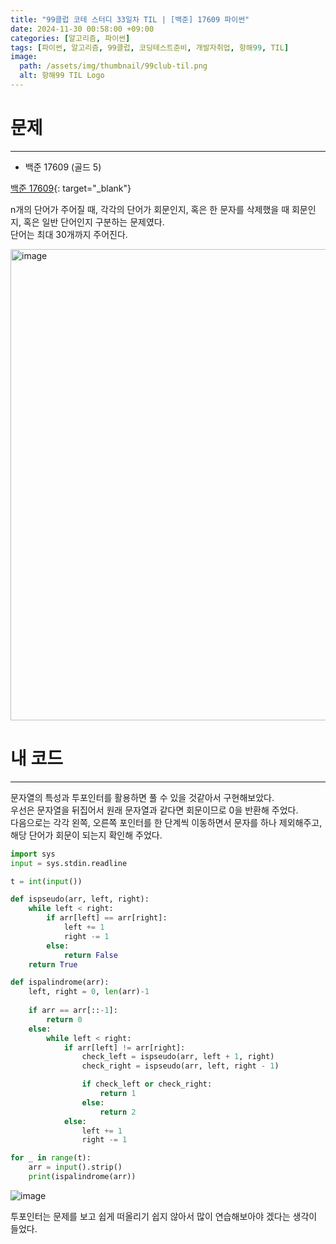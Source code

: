 ```yaml
---
title: "99클럽 코테 스터디 33일차 TIL | [백준] 17609 파이썬"
date: 2024-11-30 00:58:00 +09:00
categories: [알고리즘, 파이썬]
tags: [파이썬, 알고리즘, 99클럽, 코딩테스트준비, 개발자취업, 항해99, TIL]
image:
  path: /assets/img/thumbnail/99club-til.png
  alt: 항해99 TIL Logo
---
```

# 문제
---
- 백준 17609 (골드 5)

[백준 17609](https://www.acmicpc.net/problem/17609){: target="_blank"}

n개의 단어가 주어질 때, 각각의 단어가 회문인지, 혹은 한 문자를 삭제했을 때 회문인지, 혹은 일반 단어인지 구분하는 문제였다.   
단어는 최대 30개까지 주어진다.   

<img width="754" alt="image" src="https://github.com/user-attachments/assets/7eda8acc-79ed-4061-9b45-8995ffb96758">

# 내 코드
---
문자열의 특성과 투포인터를 활용하면 풀 수 있을 것같아서 구현해보았다.   
우선은 문자열을 뒤집어서 원래 문자열과 같다면 회문이므로 0을 반환해 주었다.   
다음으로는 각각 왼쪽, 오른쪽 포인터를 한 단계씩 이동하면서 문자를 하나 제외해주고, 해당 단어가 회문이 되는지 확인해 주었다.   

```python
import sys
input = sys.stdin.readline

t = int(input())

def ispseudo(arr, left, right):
    while left < right:
        if arr[left] == arr[right]:
            left += 1
            right -= 1
        else:
            return False
    return True

def ispalindrome(arr):
    left, right = 0, len(arr)-1
    
    if arr == arr[::-1]:
        return 0
    else:
        while left < right:
            if arr[left] != arr[right]:
                check_left = ispseudo(arr, left + 1, right)
                check_right = ispseudo(arr, left, right - 1)

                if check_left or check_right:
                    return 1
                else:
                    return 2
            else:
                left += 1
                right -= 1

for _ in range(t):
    arr = input().strip()
    print(ispalindrome(arr))
```

![image](https://github.com/user-attachments/assets/0b88a21b-9804-4868-8ef6-e4aa9026b318)

투포인터는 문제를 보고 쉽게 떠올리기 쉽지 않아서 많이 연습해보아야 겠다는 생각이 들었다.   